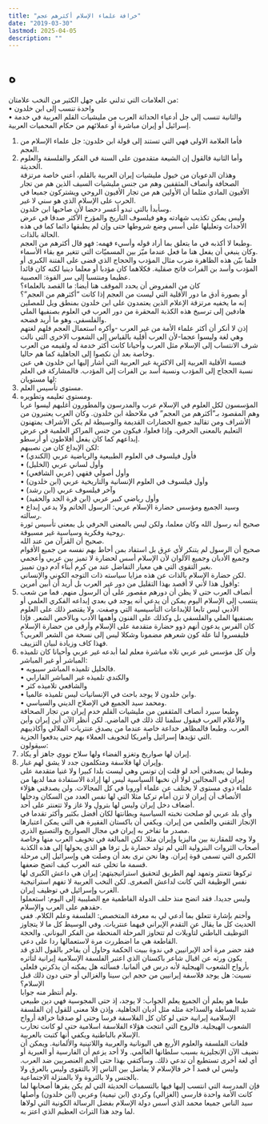 ```yaml
---
title: "خرافة علماء الإسلام أكثرهم عجم"
date: "2019-03-30"
lastmod: 2025-04-05
description: ""
---
```

# **ه**

من العلامات التي تدلني على جهل الكثير من النخب علامتان:   
• واحدة تنسب إلى ابن خلدون   
• والثانية تنسب إلى جل أدعياء الحداثة العرب من مليشيات القلم العربية في خدمة إسرائيل أو إيران مباشرة أو عملائهم من حكام المحميات العربية.   
1. فأما العلامة الاولى فهي التي تستند إلى قولة ابن خلدون: جل علماء الإسلام من العجم.   
2. وأما الثانية فالقول إن الشيعة متقدمون على السنة في الفكر والفلسفة والعلوم الحديثة.  
وهذان الدعويان من خيول مليشيات إيران العربية بالقلم، أعني خاصة مرتزقة الصحافة وأنصاف المثقفين وهم من جنس مليشيات السيف الذين هم من تجار الأفيون المادي مثلما أن الأولين هم من تجار الأفيون الروحي ويشتركون جميعا في الحرب على الإسلام الذي هو سني لا غير.  
وسأبدأ بالتي تبدو أعسر دحضا لأن صاحبها ابن خلدون.   
وليس يمكن تكذيب شهادته وهو فيلسوف التاريخ والمؤرخ الأكثر صدقا في عرض الأحداث وتعليلها على أسس وضع شروطها حتى وإن لم يطبقها دائما كما في هذه الحالة بالذات.   
وطبعا لا أكذبه في ما يتعلق بما أراد قوله وأسيء فهمه: فهو قال أكثرهم من العجم.  
وكان ينبغي أن يفعل هنا ما فعل عندما ميّز بين المسميّات التي تتغير مع بقاء الأسماء.   
فلما بيّن هذه الظاهرة ضرب مثال المؤدب والحجاج الذي قضى على الفتنة الكبرى أو المؤدب وأسد بن الفرات فاتح صقلية. فكلاهما كان مؤدبا أو معلما دينيا لكنه كان قائدا عظيما ومنتسبا إلى سر القوة: العصبية.  
كان من المفروض أن يحدد الموقف هنا أيضا: ما القصد بالعلماء؟   
أو بصورة أدق ما دور الأقلية التي ليست من العجم إذا كانت “أكثرهم من العجم”؟   
إنه ما يخفيه مرتزقة الإعلام الذين يعتمدون على ابن خلدون بمنطق ويل للمصلين هادفين إلى ترسيخ هذه الكذبة المحقرة من دور العرب في العلوم بصنفيها الملي والفلسفي. وهو ما أريد فضحه.  
إذن لا أنكر أن أكثر علماء الأمة من غير العرب -وأكره استعمال العجم فلهم لغتهم وهي لغة وليسوا عجما-لأن العرب أقلية بالقياس إلى الشعوب الاخرى التي نالت شرف الانتساب إلى الإسلام مثل العرب وأحيانا كانت أكثر خدمة له ولقيمه من العرب وخاصة بعد أن نكصوا إلى الجاهلية كما هم حاليا.  
فنسبة الأقلية العربية إلى الاكثرية غير العربية التي أشار إليها ابن خلدون هي عين نسبة الحجاج إلى المؤدب ونسبة أسد بن الفرات إلى المؤدب. فالمشاركة في العلم لها مستويان:  
1. مستوى تأسيس العلم.  
2. ومستوى تعليمه وتطويره.  
المؤسسون لكل العلوم في الإسلام عرب والمدرسون والمطورون أغلبهم ليسوا عربا وهم المقصود بـ”أكثرهم من العجم” في ملاحظة ابن خلدون. وكان العرب يعتبرون من الأشراف ومن تقاليد جميع الحضارات القديمة والوسيطة لم يكن الأشراف يمتهنون التعليم بالمعنى الحرفي. وإذا فعلوا، فيكون من جنس المراكز العلمية في عرض إبداعهم كما كان يفعل أفلاطون أو أرسطو.  
لكن الإبداع كان من نصيبهم:  
• فأول فيلسوف في العلوم الطبيعية والرياضية عربي (الكندي)   
• وأول لساني عربي (الخليل)   
• وأول أصولي فقهي (عربي الشافعي)   
• وأول فيلسوف في العلوم الإنسانية والتاريخية عربي (ابن خلدون)   
• وآخر فيلسوف عربي (ابن رشد)   
• وأول رياضي كبير عربي (ابن قرة الجد والحفيد)   
• وسيد الجميع ومؤسس حضارة الإسلام عربي: الرسول الخاتم ولا يدعي إبداع رسالته.  
صحيح أنه رسول الله وكان معلما، ولكن ليس بالمعنى الحرفي بل بمعنى تأسيس ثورة روحية وفكرية وسياسية غير مسبوقة.   
صحيح أن القرآن من عند الله.   
صحيح أن الرسول لم يتنكر لأي عرق بل استفاد بمن أحاط بهم نفسه من جميع الأقوام وجميع الأديان وجميع الألوان لأن الإسلام أسس لحضارة لا تميز بين عربي وأعجمي بغير التقوى التي هي معيار التفاضل عند من كرم أبناء آدم دون تمييز.   
لكن حضارة الإسلام بالذات عن هذه مزايا سياسته ذات التوجه الكوني والإنساني.   
وأقول هذا لأني لا أقصد بهذا التقليل من دور غير العرب بل أريد أن أبين أمرين:  
1. أنصاف العرب حتى لا يظن أن دورهم مقصور على أن الرسول منهم. فما من شعب ينتسب إلى الإسلام اليوم يمكن أن يدعي أنه يوجد في بعدي إبداعه الفكري العلمي أو الأدبي ليس تابعا للإبداعات التأسيسية التي وصفت. ولا يقتصر ذلك على العلوم بصنفيها الملي والفلسفي بل وكذلك على الفنون وأهمها الأدب وبالأخص الشعر. فإذا كان الفرس يدعون أنهم ذوو حضارة متقدمة على الإسلام وأرقى من حضارة الإسلام فليفسروا لنا علة كون شعرهم مضمونا وشكلا ليس إلى نسخة من الشعر العربي؟   
فهذا كاف وزيادة لبيان التزييف.  
2. وأن كل مؤسس غير عربي تلاه مباشرة معلم لما أبدعه غير عربي وأحيانا كان تلميذه المباشر أو غير المباشر:   
• فالخليل تلميذه المباشر سيبويه.   
• والكندي تلميذه غير المباشر الفارابي   
• والشافعي تلاميذه كثر   
• وابن خلدون لا يوجد باحث في الإنسانيات ليس تلميذه عالميا.   
• ومحمد سيد الجميع في الإصلاح الديني والسياسي.   
وطبعا سيرد أنصاف المثقفين من مليشيات القلم خدم إيران من تجار الصحافة والأعلام العرب فيقول سلمنا لك ذلك في الماضي. لكن أنظر الآن أين إيران وأين العرب. وطبعا فالمظاهر خداعة خاصة عندما من يصدق عنتريات الملالي وأكاذيبهم التي تؤيدها إسرائيل وأمريكا لتخويف العملاء بهم حتى يدفعوا الجزية.   
سيقولون:  
1. إيران لها صواريخ وتغزو الفضاء ولها سلاح نووي جاهز أو يكاد.   
2. وإيران لها فلاسفة ومتكلمون جدد لا يشق لهم غبار.   
وطبعا لن يصدقني أحد لو قلت إن تونس وهي ليست بلدا كبيرا ولا غنيا متقدمة على إيران في المجالين لولا أن نخبها السياسية ليس لها إرادة الاستفادة مما لديها من علماء ذوي مستوى لا يختلف عن علماء أوروبا في كل المجالات. ولن يصدقني هؤلاء الأنصاف أن إيران لا تزن أمام تركيا مثلا التي لها نفس العدد من السكان ودخلها أضعاف دخل إيران وليس لها بترول ولا غاز ولا تتعنتر على أحد.   
وأي بلد عربي لو صلحت نخبته السياسية وبطانتها لكان أفضل بكثير وأكثر تقدما في الإنجاز التقني والعلمي من إيران. ويكفي أن باكستان الفقيرة هي التي يمكن اعتبارها مصدر ما تفاخر به إيران في مجال الصواريخ والتصنيع الذري.  
ولا وجه للمقارنة بين ماليزيا وإيران مثلا. لكن المبالغة في تخويف العرب منها وخاصة أصحاب الثروات البترولية التي لم تولد حضارة بل ترفا هو الذي يحولها إلى هذه الكذبة الكبرى التي تسمى قوة إيران. وها نحن نرى بعد أن وصلت هي وإسرائيل إلى مرحلة قسمة ما تخلى عنه العرب كيف اتضح ضعفها.  
تركوها تتعنتر وتمهد لهم الطريق لتحقيق استراتيجيتهم: إيران هي داعش الكبرى لها نفس الوظيفة التي كانت لداعش الصغرى. لكن النخب العربية لا تفهم استراتيجية الغرب وإسرائيل في توظيف إيران.   
وليس جديدا. فقد اتضح منذ حلف الدولة الفاطمية مع الصليبية إلى اليوم: استعملوا حقدهم على العرب والإسلام.  
وأختم بإشارة تتعلق بما أدعي لي به معرفة المتخصص: الفلسفة وعلم الكلام. ففي الحديث كل ما يقال عن التقدم الإيراني فيهما عنتريات. وفي الوسيط كل ما لا يتجاوز التوظيف الباطني لتأويلات لم تتحاوز المرحلة المنحطة من الفكر اليوناني. والحجة القاطعة هي ما اضطررت مرة لاستعمالها ردا على دعي.  
فقد حضر مرة أحد الإيرانيين في ندوة ببيت الحكمة وحاول أن يفاخر بالقول الذي قد يكون ورثه عن اقبال شاعر باكستان الذي اعتبر الفلسفة الإسلامية إيرانية لتأثره بأرواح الشعوب الهيجلية لأنه درس في ألمانيا. فسألته هل يمكنه أن يذكرني فلعلي نسيت: هل يوجد فلاسفة إيرانيين من حجم ابن سينا والغزالي أو حتى دون ذلك قبل الإسلام؟   
ولم أنتظر منه جوابا.  
طبعا هو يعلم أن الجميع يعلم الجواب: لا يوجد، إذ حتى المجوسية فهي دين طبيعي شديد البساطة والسذاجة مثله مثل أديان الجاهلية. وإذن فلا معنى للقول إن الفلسفة الإسلامية إيرانية حتى لو كان كل الفلاسفة فرسا وحتى لو صدقنا خرافة أرواح الشعوب الهيجلية. فالروح التي انتجت هؤلاء الفلاسفة اسلامية حتى لو كانت تحارب الإسلام بالباطنية ويكفي أنها كتبت بالعربية.  
فلغات الفلسفة والعلوم الأربع هي اليونانية والعربية واللاتينية والألمانية. ويمكن أن نضيف الآن الإنجليزية بسبب سلطانها العالمي. ولا أحد يزعم أن الفارسية أو العبرية أو أي لغة أخرى تستطيع أن تدعي ذلك. وسأكتفي بهذا حتى ألجم العنصريين ضد العرب. وليس لي قصد آ خر فالإسلام لا يفاضل بين الناس إلا بالتقوى وليس بالعرق ولا بالجنس ولا بالثروة ولا بالمنزلة الاجتماعية.  
فإن المدرسة التي انتسب إليها فيها بالتسميات الحديثة التي لم يكن يقرها أصحابها لما كانت الأمة واحدة فارسي (الغزالي) وكردي (ابن تيمية) وعربي (ابن خلدون) وأصلها سيد الناس جميعا محمد الذي أسس دولة الإسلام بفضل الرسالة الكونية التي لولاها لما وجد هذا التراث العظيم الذي اعتز به.

###
